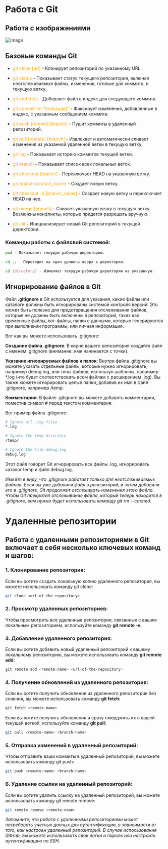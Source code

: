 # Работа с Git

## Работа с изображениями
![image](git_mem.jpg)

## Базовые команды Git

- <span style="color:orange">git clone [url]</span> - Клонирует репозиторий по указанному URL.

- <span style="color:orange">git status</span> - Показывает статус текущего репозитория, включая неотслеживаемые файлы, изменения, готовые для коммита, и текущую ветку.

- <span style="color:orange">git add [file]</span> - Добавляет файл в индекс для следующего коммита.

- <span style="color:orange">git commit -m "[message]"</span> - Фиксирует изменения, добавленные в индекс, с указанным сообщением коммита.

- <span style="color:orange">git push [remote] [branch]</span> - Пушит коммиты в удаленный репозиторий.

- <span style="color:orange">git pull [remote] [branch]</span> - Извлекает и автоматически сливает изменения из указанной удаленной ветки в текущую ветку.

- <span style="color:orange">git log</span> - Показывает историю коммитов текущей ветки.

- <span style="color:orange">git branch</span> - Показывает список всех локальных веток.

- <span style="color:orange">git checkout [branch]</span> - Переключает HEAD на указанную ветку.

- <span style="color:orange">git branch [branch_name]</span> - Создает новую ветку.

- <span style="color:orange">git checkout -b [branch_name]</span> - Создает новую ветку и переключает HEAD на нее.

- <span style="color:orange">git merge [branch]</span> - Сливает указанную ветку в текущую ветку. Возможны конфликты, которые придется разрешать вручную.

- <span style="color:orange">git init</span> - Инициализирует новый Git репозиторий в текущей директории.


### Команды работы с файловой системой:

```bash
pwd - Показывает текущую рабочую директорию.

cd .. - Переходит на один уровень вверх в директории.

cd [directory] - Изменяет текущую рабочую директорию на указанную.
```

## Игнорирование файлов в Git

Файл **.gitignore** в Git используется для указания, какие файлы или каталоги должны быть игнорированы системой контроля версий. Это может быть полезно для предотвращения отслеживания файлов, которые не должны быть включены в репозиторий, таких как временные файлы, лог-файлы, папки с данными, которые генерируются при выполнении программы, или личная информация.

Вот как вы можете использовать .gitignore:

**Создание файла .gitignore**: В корне вашего репозитория создайте файл с именем .gitignore (внимание: имя начинается с точки).

**Указание игнорируемых файлов и папок**: Внутри файла .gitignore вы можете указать отдельные файлы, которые нужно игнорировать, например debug.log, или типы файлов, используя шаблоны, например *.log (что будет соответствовать всем файлам с расширением .log). Вы также можете игнорировать целые папки, добавив их имя в файл .gitignore, например /temp.

**Комментарии**: В файле .gitignore вы можете добавить комментарии, поместив символ # перед текстом комментария.

Вот пример файла .gitignore:

```bash
# Ignore all .log files
*.log

# Ignore the temp directory
/temp/

# Ignore the file debug.log
debug.log
```

Этот файл говорит Git игнорировать все файлы .log, игнорировать каталог temp и файл debug.log.

*Имейте в виду, что .gitignore работает только для неотслеживаемых файлов. Если вы уже добавили файл в репозиторий, и затем добавили его в .gitignore, Git продолжит отслеживать изменения этого файла. Чтобы Git прекратил отслеживание файла, который теперь находится в .gitignore, вам нужно будет использовать команду git rm --cached.*


# Удаленные репозитории

## Работа с удаленными репозиториями в Git включает в себя несколько ключевых команд и шагов:

### 1. Клонирование репозитория:

Если вы хотите создать локальную копию удаленного репозитория, вы можете использовать команду git clone:

```bash
git clone <url-of-the-repository>
```

### 2. Просмотр удаленных репозиториев:

Чтобы просмотреть все удаленные репозитории, связанные с вашим локальным репозиторием, используйте команду **git remote -v.**

### 3. Добавление удаленного репозитория:

Если вы хотите добавить новый удаленный репозиторий к вашему локальному репозиторию, вы можете использовать команду **git remote add:**

```php
git remote add <remote-name> <url-of-the-repository>
```

### 4. Получение обновлений из удаленного репозитория:

Если вы хотите получить обновления из удаленного репозитория без слияния, вы можете использовать команду **git fetch:**

```php
git fetch <remote-name>
```

Если вы хотите получить обновления и сразу смерджить их с вашей текущей веткой, используйте команду **git pull:**

```bash
git pull <remote-name> <branch-name>
```
### 5. Отправка изменений в удаленный репозиторий:

Чтобы отправить ваши коммиты в удаленный репозиторий, вы можете использовать команду git push:

```bash
git push <remote-name> <branch-name>
```

### 6. Удаление ссылки на удаленный репозиторий:

Если вы хотите удалить ссылку на удаленный репозиторий, вы можете использовать команду git remote remove:

```bash
git remote remove <remote-name>
```
*Запомните, что работа с удаленными репозиториями может потребовать учетных данных для аутентификации, в зависимости от того, как настроен удаленный репозиторий. В случае использования GitHub, вы можете использовать свой логин и пароль или настроить аутентификацию по SSH.*
